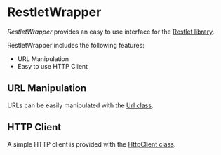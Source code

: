 RestletWrapper
==============


*RestletWrapper* provides an easy to use interface for the [Restlet library](http://www.restlet.org/).

RestletWrapper includes the following features:

- URL Manipulation
- Easy to use HTTP Client

URL Manipulation
----------------

URLs can be easily manipulated with the [Url class](https://github.com/zfjagann/RestletWrapper/blob/master/src/restletwrapper/Url.java).

HTTP Client
-----------

A simple HTTP client is provided with the [HttpClient class](https://github.com/zfjagann/RestletWrapper/blob/master/src/restletwrapper/client/HttpClient.java).